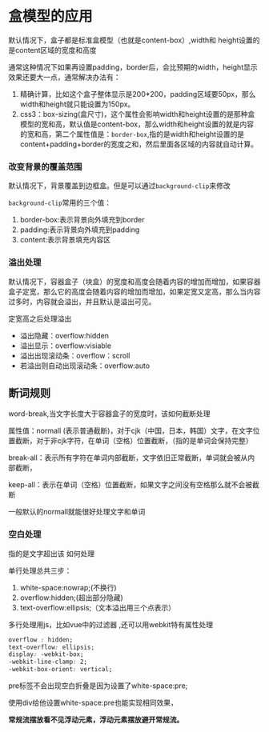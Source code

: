 # 盒模型的应用

默认情况下，盒子都是标准盒模型（也就是content-box）,width和 height设置的是content区域的宽度和高度

通常这种情况下如果再设置padding，border后，会比预期的width，height显示效果还要大一点，通常解决办法有：

1. 精确计算，比如这个盒子整体显示是200*200，padding区域要50px，那么width和height就只能设置为150px。
1. css3：box-sizing(盒尺寸)，这个属性会影响width和height设置的是那种盒模型的宽和高，默认值是content-box，那么width和height设置的就是内容的宽和高，第二个属性值是：```border-box```,指的是width和height设置的是content+padding+border的宽度之和，然后里面各区域的内容就自动计算。

### 改变背景的覆盖范围

默认情况下，背景覆盖到边框盒。但是可以通过```background-clip```来修改

```background-clip```常用的三个值：

1. border-box:表示背景向外填充到border
1. padding:表示背景向外填充到padding
1. content:表示背景填充内容区

  

### 溢出处理

默认情况下，容器盒子（块盒）的宽度和高度会随着内容的增加而增加，如果容器盒子定宽，那么它的高度会随着内容的增加而增加，如果定宽又定高，那么当内容过多时，内容就会溢出，并且默认是溢出可见。

定宽高之后处理溢出

- 溢出隐藏：overflow:hidden
- 溢出显示：overflow:visiable
- 溢出出现滚动条：overflow：scroll
- 若溢出则自动出现滚动条：overflow:auto

## 断词规则



word-break,当文字长度大于容器盒子的宽度时，该如何截断处理

属性值：normall (表示普通截断)，对于cjk（中国，日本，韩国）文字，在文字位置截断，对于非cjk字符，在单词（空格）位置截断，（指的是单词会保持完整）

break-all：表示所有字符在单词内部截断，文字依旧正常截断，单词就会被从内部截断，

keep-all：表示在单词（空格）位置截断，如果文字之间没有空格那么就不会被截断

一般默认的normall就能很好处理文字和单词

### 空白处理

指的是文字超出该 如何处理 

单行处理总共三步：

1. white-space:nowrap;(不换行)
1. overflow:hidden;(超出部分隐藏)
1. text-overflow:ellipsis;（文本溢出用三个点表示）

多行处理用js，比如vue中的过滤器 ,还可以用webkit特有属性处理

```css
overflow : hidden;
text-overflow: ellipsis;
display: -webkit-box;
-webkit-line-clamp: 2;
-webkit-box-orient: vertical;
```





pre标签不会出现空白折叠是因为设置了white-space:pre;

使用div给他设置white-space:pre也能实现相同效果，

**常规流摆放看不见浮动元素，浮动元素摆放避开常规流。**